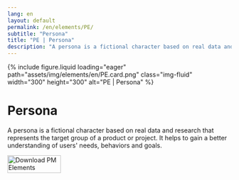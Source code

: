 ```yaml
---
lang: en
layout: default
permalink: /en/elements/PE/
subtitle: "Persona"
title: "PE | Persona"
description: "A persona is a fictional character based on real data and research that represents the target group of a product or project. It helps to gain a better understanding of users' needs, behaviors and goals."
---
```


{% include figure.liquid loading="eager" path="assets/img/elements/en/PE.card.png" class="img-fluid" width="300" height="300" alt="PE | Persona" %}

# Persona

A persona is a fictional character based on real data and research that represents the target group of a product or project. It helps to gain a better understanding of users' needs, behaviors and goals.

<a href="https://apps.apple.com/app/apple-store/id6738084498?pt=127441684&ct=website&mt=8">
  <img src="{{ "assets/img/en/appstore.png" | relative_url }}" width="120" height="40" alt="Download PM Elements">
</a>

